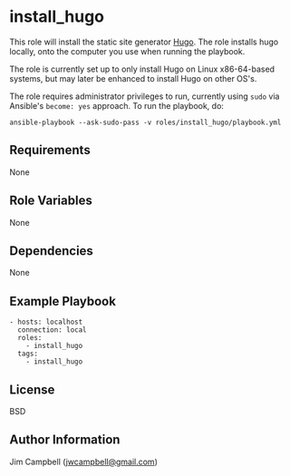install_hugo
============

This role will install the static site generator [Hugo](https://gohubo.io).
The role installs hugo locally, onto the computer you use when running the
playbook.

The role is currently set up to only install Hugo on Linux x86-64-based
systems, but may later be enhanced to install Hugo on other OS's.

The role requires administrator privileges to run, currently using `sudo` via
Ansible's `become: yes` approach. To run the playbook, do:

`ansible-playbook --ask-sudo-pass -v roles/install_hugo/playbook.yml`

Requirements
------------

None

Role Variables
--------------

None

Dependencies
------------

None

Example Playbook
----------------

    - hosts: localhost
      connection: local
      roles:
        - install_hugo 
      tags:
        - install_hugo

License
-------

BSD

Author Information
------------------

Jim Campbell (jwcampbell@gmail.com)
